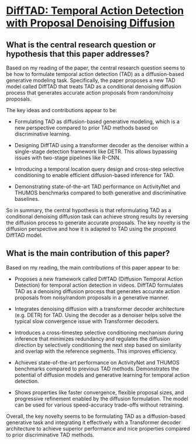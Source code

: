# [DiffTAD: Temporal Action Detection with Proposal Denoising Diffusion](https://arxiv.org/abs/2303.14863)

## What is the central research question or hypothesis that this paper addresses?

 Based on my reading of the paper, the central research question seems to be how to formulate temporal action detection (TAD) as a diffusion-based generative modeling task. Specifically, the paper proposes a new TAD model called DiffTAD that treats TAD as a conditional denoising diffusion process that generates accurate action proposals from random/noisy proposals. 

The key ideas and contributions appear to be:

- Formulating TAD as diffusion-based generative modeling, which is a new perspective compared to prior TAD methods based on discriminative learning.

- Designing DiffTAD using a transformer decoder as the denoiser within a single-stage detection framework like DETR. This allows bypassing issues with two-stage pipelines like R-CNN.

- Introducing a temporal location query design and cross-step selective conditioning to enable efficient diffusion-based inference for TAD.

- Demonstrating state-of-the-art TAD performance on ActivityNet and THUMOS benchmarks compared to both generative and discriminative baselines.

So in summary, the central hypothesis is that reformulating TAD as a conditional denoising diffusion task can achieve strong results by reversing the diffusion process to generate accurate proposals. The key novelty is the diffusion perspective and how it is adapted to TAD using the proposed DiffTAD model.


## What is the main contribution of this paper?

 Based on my reading, the main contributions of this paper appear to be:

- Proposes a new framework called DiffTAD (Diffusion Temporal Action Detection) for temporal action detection in videos. DiffTAD formulates TAD as a denoising diffusion process that generates accurate action proposals from noisy/random proposals in a generative manner. 

- Integrates denoising diffusion with a transformer decoder architecture (e.g. DETR) for TAD. Using the decoder as a denoiser helps solve the typical slow convergence issue with Transformer decoders.

- Introduces a cross-timestep selective conditioning mechanism during inference that minimizes redundancy and regulates the diffusion direction by selectively conditioning the next step based on similarity and overlap with the reference segments. This improves efficiency.

- Achieves state-of-the-art performance on ActivityNet and THUMOS benchmarks compared to previous TAD methods. Demonstrates the potential of diffusion models and generative learning for temporal action detection.

- Shows properties like faster convergence, flexible proposal sizes, and progressive refinement enabled by the diffusion formulation. The model can be used for various speed-accuracy trade-offs without retraining.

Overall, the key novelty seems to be formulating TAD as a diffusion-based generative task and integrating it effectively with a Transformer decoder architecture to achieve superior performance and nice properties compared to prior discriminative TAD methods.
